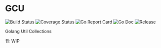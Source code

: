# GCU

[![Build Status](https://github.com/xbmlz/guc/actions/workflows/ci.yml/badge.svg?branch=master)](https://github.com/features/actions)
[![Coverage Status](https://img.shields.io/codecov/c/github/xbmlz/guc/master.svg)](https://codecov.io/gh/xbmlz/guc)
[![Go Report Card](https://goreportcard.com/badge/github.com/xbmlz/guc)](https://goreportcard.com/report/github.com/xbmlz/guc)
[![Go Doc](https://godoc.org/github.com/xbmlz/guc?status.svg)](https://godoc.org/github.com/xbmlz/guc)
[![Release](https://img.shields.io/github/release/xbmlz/guc.svg?style=flat-square)](https://github.com/xbmlz/guc/releases)

Golang Util Collections

🏗️ WIP